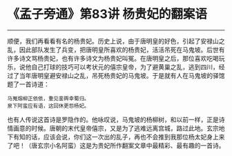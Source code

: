 # 《孟子旁通》第83讲 杨贵妃的翻案语

------

顺便，我们再看看有名的杨贵妃。历史上说，由于唐明皇的好色，引起了安禄山之乱，因此部队发生了兵变，把唐明皇所喜欢的杨贵妃，活活吊死在马鬼坡。后世有许多诗文骂杨贵妃，也有许多诗文为杨贵妃叫冤。在唐明皇之后，那位喜欢吃喝玩乐，说他自己打球的技巧可以考状元的僖宗皇帝，为了避黄巢之乱，逃到四川，经过了当年唐明皇避安禄山之乱，吊死杨贵妃的马鬼坡。于是就有人在马鬼坡的驿馆题了一首诗道：

```
马嵬烟柳正依依，重见銮舆幸蜀归。
泉下阿蛮应有语，这回休更怨杨妃。
```

也有人传说这首诗是罗隐作的。他咏叹说，马鬼坡的杨柳树，和以前一样，正是诗情画意的时候。唐朝的末代皇帝僖宗，又是为了逃难远离宫城，路过此地。玄宗地下有知的话，应该会说，你们这一次出的乱子，再也不会推到我那位杨太妃身上来了吧！（唐玄宗小名阿蛮）这是为贵妃所作翻案文章中最精彩、最有趣的一首诗。